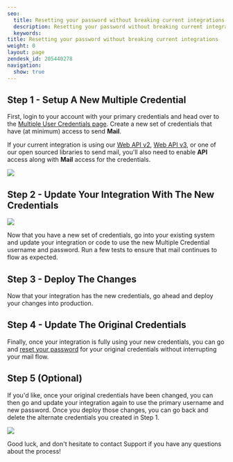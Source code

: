 ```yaml
---
seo:
  title: Resetting your password without breaking current integrations
  description: Resetting your password without breaking current integrations
  keywords:
title: Resetting your password without breaking current integrations
weight: 0
layout: page
zendesk_id: 205440278
navigation:
  show: true
---
```

## **Step 1 - Setup A New Multiple Credential**

First, login to your account with your primary credentials and head over to the [Multiple User Credentials page](https://app.sendgrid.com/credentials). Create a new set of credentials that have (at minimum) access to send **Mail**.

If your current integration is using our [Web API v2]({{root_url}}/API_Reference/Web_API/mail.html#-send), [Web API v3]({{root_url}}/API_reference/Web_API_v3/Mail/overview.html), or one of our open sourced libraries to send mail, you'll also need to enable **API** access along with **Mail** access for the credentials.

![]({{root_url}}/images/MultiCredScreencap.png)



## **Step 2 - Update Your Integration With The New Credentials**

**![]({{root_url}}/images/sucessfulcred.png)**

Now that you have a new set of credentials, go into your existing system and update your integration or code to use the new Multiple Credential username and password. Run a few tests to ensure that mail continues to flow as expected.



## **Step 3 - Deploy The Changes**

Now that your integration has the new credentials, go ahead and deploy your changes into production.



## **Step 4 - Update The Original Credentials**

Finally, once your integration is fully using your new credentials, you can go and [reset your password]({{root_url}}/Classroom/Basics/Account/how_do_i_reset_my_password.html) for your original credentials without interrupting your mail flow.



## **Step 5 (Optional)**

If you'd like, once your original credentials have been changed, you can then go and update your integration again to use the primary username and new password. Once you deploy those changes, you can go back and delete the alternate credentials you created in Step 1.



![]({{root_url}}/images/indycareful.gif)

Good luck, and don't hesitate to contact Support if you have any questions about the process!
